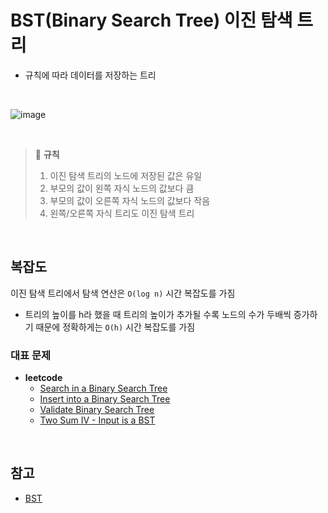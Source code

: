 # BST(Binary Search Tree) 이진 탐색 트리
- 규칙에 따라 데이터를 저장하는 트리

<br />

![image](https://user-images.githubusercontent.com/44824456/171639943-6108b1a7-0495-40c6-abe4-6f1f1e7e4408.png)

<br />

> 📌 **규칙**
> 1. 이진 탐색 트리의 노드에 저장된 값은 유일
> 2. 부모의 값이 왼쪽 자식 노드의 값보다 큼
> 3. 부모의 값이 오른쪽 자식 노드의 값보다 작음
> 4. 왼쪽/오른쪽 자식 트리도 이진 탐색 트리 

<br />

## 복잡도
이진 탐색 트리에서 탐색 연산은  `O(log n)` 시간 복잡도를 가짐
- 트리의 높이를 h라 했을 때 트리의 높이가 추가될 수록 노드의 수가 두배씩 증가하기 때문에 정확하게는 `O(h)` 시간 복잡도를 가짐


### 대표 문제
- **leetcode**
   - [ Search in a Binary Search Tree](https://leetcode.com/problems/search-in-a-binary-search-tree/)
   - [Insert into a Binary Search Tree](https://leetcode.com/problems/insert-into-a-binary-search-tree/)
   - [Validate Binary Search Tree](https://leetcode.com/problems/validate-binary-search-tree/)
   - [Two Sum IV - Input is a BST](https://leetcode.com/problems/two-sum-iv-input-is-a-bst/)

<br />

## 참고
- [BST](https://github.com/JaeYeopHan/Interview_Question_for_Beginner/tree/master/DataStructure#binary-tree-%EC%9D%B4%EC%A7%84-%ED%8A%B8%EB%A6%AC)
